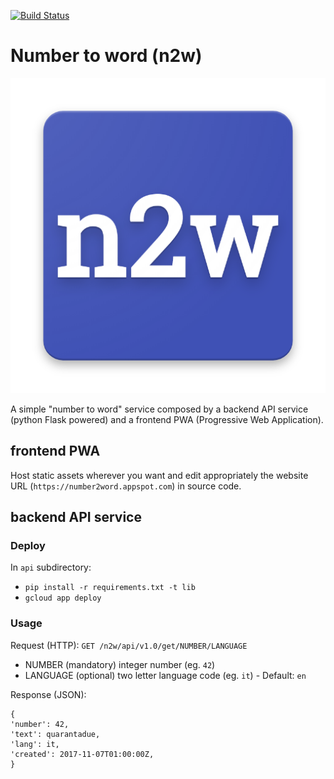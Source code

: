 [![Build Status](https://travis-ci.org/lucab85/n2w.svg?branch=master)](https://travis-ci.org/lucab85/n2w)

# Number to word (n2w)

![n2w logo](logo.png)

A simple "number to word" service composed by a backend API service 
(python Flask powered) and a frontend PWA (Progressive Web Application).


## frontend PWA

Host static assets wherever you want and edit appropriately the website
URL (`https://number2word.appspot.com`) in source code.


## backend API service

### Deploy

In `api` subdirectory:
* `pip install -r requirements.txt -t lib`
* `gcloud app deploy`


### Usage

Request (HTTP):
`GET /n2w/api/v1.0/get/NUMBER/LANGUAGE`

* NUMBER (mandatory) integer number (eg. `42`)
* LANGUAGE (optional) two letter language code (eg. `it`) - Default: `en`

Response (JSON):
```
{
'number': 42,
'text': quarantadue,
'lang': it,
'created': 2017-11-07T01:00:00Z,
}
```
